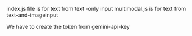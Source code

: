 index.js file is for text from text -only input
multimodal.js is for text from text-and-imageinput

We have to create the token from gemini-api-key